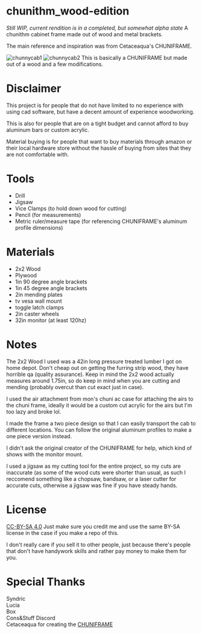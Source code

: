 # chunithm_wood-edition
*Still WIP, current rendition is in a completed, but somewhat alpha state*
A chunithm cabinet frame made out of wood and metal brackets.

The main reference and inspiration was from Cetaceaqua's CHUNIFRAME.

![chunnycab1](https://github.com/peekfroggit/chunithm_wood-edition/blob/main/pics/chunnycab1.jpg)
![chunnycab2](https://github.com/peekfroggit/chunithm_wood-edition/blob/main/pics/chunnycab2.jpg)
This is basically a CHUNIFRAME but made out of a wood and a few modifications.

# Disclaimer
This project is for people that do not have limited to no experience with using cad software, but have a decent amount of experience woodworking.

This is also for people that are on a tight budget and cannot afford to buy aluminum bars or custom acrylic.

Material buying is for people that want to buy materials through amazon or their local hardware store without the hassle of buying from sites
that they are not comfortable with.

# Tools
* Drill
* Jigsaw
* Vice Clamps (to hold down wood for cutting)
* Pencil (for measurements)
* Metric ruler/measure tape (for referencing CHUNIFRAME's aluminum profile dimensions)

# Materials
* 2x2 Wood
* Plywood
* 1in 90 degree angle brackets
* 1in 45 degree angle brackets
* 2in mending plates
* tv vesa wall mount
* toggle latch clamps
* 2in caster wheels
* 32in monitor (at least 120hz)

# Notes
The 2x2 Wood I used was a 42in long pressure treated lumber I got on home depot. Don't cheap out on getting the furring strip wood, they have horrible qa (quality assurance).
Keep in mind the 2x2 wood actually measures around 1.75in, so do keep in mind when you are cutting and mending (probably overcut than cut exact just in case).

I used the air attachment from mon's chuni ac case for attaching the airs to the chuni frame, ideally it would be a custom cut acrylic for the airs but I'm too lazy and broke lol.

I made the frame a two piece design so that I can easily transport the cab to different locations. You can follow the original aluminum profiles to make a one piece version instead.

I didn't ask the original creator of the CHUNIFRAME for help, which kind of shows with the monitor mount.

I used a jigsaw as my cutting tool for the entire project, so my cuts are inaccurate (as some of the wood cuts were shorter than usual, as such I reccomend something like a
chopsaw, bandsaw, or a laser cutter for accurate cuts, otherwise a jigsaw was fine if you have steady hands.

# License
[CC-BY-SA 4.0](https://creativecommons.org/licenses/by-sa/4.0/)
Just make sure you credit me and use the same BY-SA license in the case if you make a repo of this.

I don't really care if you sell it to other people, just because there's people that don't have handywork skills and rather
pay money to make them for you.


# Special Thanks
Syndric  
Lucia  
Box  
Cons&Stuff Discord  
Cetaceaqua for creating the [CHUNIFRAME](https://github.com/Cetaceaqua/CHUNIFRAME)
